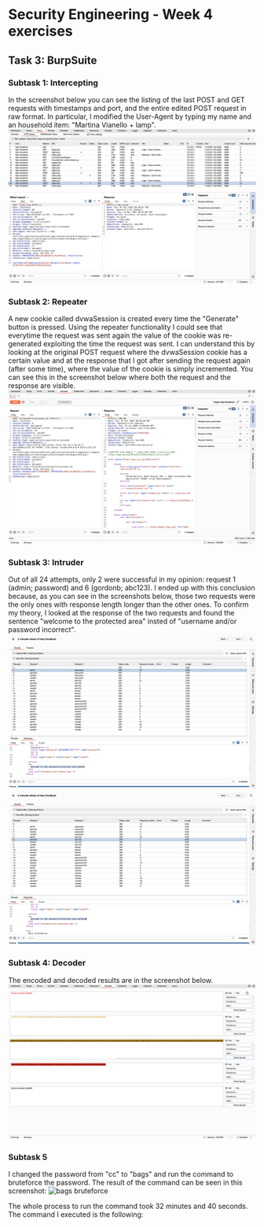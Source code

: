 # Security Engineering - Week 4 exercises

## Task 3: BurpSuite

### Subtask 1: Intercepting

In the screenshot below you can see the listing of the last POST and GET requests with timestamps and port, and the entire edited POST request in raw format. In particular, I modified the User-Agent by typing my name and an household item: "Martina Vianello + lamp". 
![Edited POST](./images/edited_POST.png)


### Subtask 2: Repeater

A new cookie called dvwaSession is created every time the "Generate" button is pressed. Using the repeater functionality I could see that everytime the request was sent again the value of the cookie was re-generated exploiting the time the request was sent. I can understand this by looking at the original POST request where the dvwaSession cookie has a certain value and at the response that I got after sending the request again (after some time), where the value of the cookie is simply incremented. You can see this in the screenshot below where both the request and the response are visible. 
![dvwaSession cookie](./images/dvwaSession_cookie.png)


### Subtask 3: Intruder

Out of all 24 attempts, only 2 were successful in my opinion: request 1 (admin; password) and 6 (gordonb; abc123). I ended up with this conclusion because, as you can see in the screenshots below, those two requests were the only ones with response length longer than the other ones. To confirm my theory, I looked at the response of the two requests and found the sentence "welcome to the protected area" insted of "username and/or password incorrect".
![bruteforce admin](./images/cluster_bomb_attack_admin.png)
![bruteforce gordonb](./images/cluster_bomb_attack_gordonb.png)


### Subtask 4: Decoder

The encoded and decoded results are in the screenshot below.
![decoder](./images/decoder.png)



### Subtask 5

I changed the password from "cc" to "bags" and run the command to bruteforce the password. The result of the command can be seen in this screenshot:
![bags bruteforce](./images/bags_bruteforce.png)

The whole process to run the command took 32 minutes and 40 seconds. The command I executed is the following:

